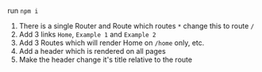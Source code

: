 run `npm i`

1. There is a single Router and Route which routes `*` change this to route `/`
2. Add 3 links `Home`, `Example 1` and `Example 2`
3. Add 3 Routes which will render Home on `/home` only, etc.
4. Add a header which is rendered on all pages
5. Make the header change it's title relative to the route